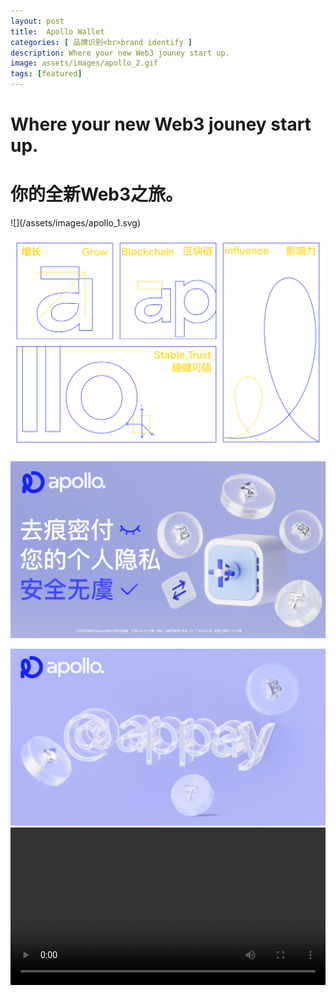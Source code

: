 ```yaml
---
layout: post
title:  Apollo Wallet
categories: [ 品牌识别<br>brand identify ]
description: Where your new Web3 jouney start up. 
image: assets/images/apollo_2.gif
tags: [featured]
---
```

<h1>Where your new Web3 jouney start up.</h1>
<h1>你的全新Web3之旅。</h1>
![](/assets/images/apollo_1.svg)

![](/assets/images/apollo_2.svg)

![](/assets/images/apollo_3.svg)

![](/assets/images/apollo_4.svg)
<video width="100%" controls>
    <source src="/assets/videos/apollo_1.mp4" type="video/mp4">
</video>

